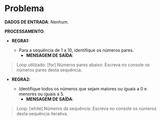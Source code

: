 # Problema

**DADOS DE ENTRADA**: Nenhum.

**PROCESSAMENTO**:

- **REGRA1:**

  - Para a sequência de 1 a 10, identifique os números pares.
    - **MENSAGEM DE SAÍDA**:  
> Loop utilizado: [for]
> Números pares abaixo:
> Escreva no console os números pares desta sequência.
- **REGRA2:**

  - Identifique todos os números que sejam maiores ou iguais a 0 e menores ou iguais a 5.
    - **MENSAGEM DE SAÍDA**:
> Loop: [while]
> Números da sequência:
> Escreva no console os números desta sequência iterativa.